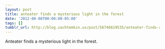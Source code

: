 ```yaml
---
layout: post
title: anteater finds a mysterious light in the forest
date: '2012-08-08T00:00:00-05:00'
tags: []
tumblr_url: http://blog.zachtemkin.us/post/56746619535/anteater-finds-a-mysterious-light-in-the-forest
---
```

Anteater finds a mysterious light in the forest.
